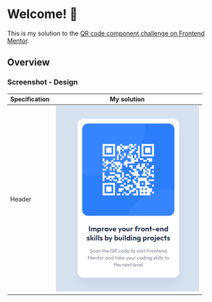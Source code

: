 # Welcome! 👋

This is my solution to the [QR code component challenge on Frontend Mentor](https://www.frontendmentor.io/challenges/qr-code-component-iux_sIO_H).

## Overview

### Screenshot - Design

| Specification      | My solution |
| ----------- | ----------- |
| Header      | ![My solution](/images/my_solution.png "My solution")      |
